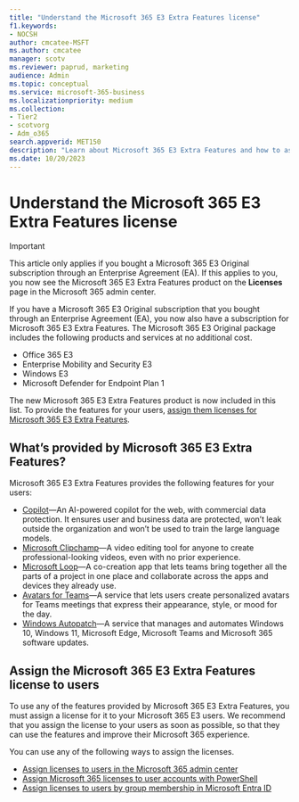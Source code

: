 ```yaml
---
title: "Understand the Microsoft 365 E3 Extra Features license"
f1.keywords:
- NOCSH
author: cmcatee-MSFT
ms.author: cmcatee
manager: scotv
ms.reviewer: paprud, marketing
audience: Admin
ms.topic: conceptual
ms.service: microsoft-365-business
ms.localizationpriority: medium
ms.collection: 
- Tier2
- scotvorg
- Adm_o365
search.appverid: MET150
description: "Learn about Microsoft 365 E3 Extra Features and how to assign licenses for it to your users."
ms.date: 10/20/2023
---
```

# Understand the Microsoft 365 E3 Extra Features license

> [!IMPORTANT]
> This article only applies if you bought a Microsoft 365 E3 Original subscription through an Enterprise Agreement (EA). If this applies to you, you now see the Microsoft 365 E3 Extra Features product on the **Licenses** page in the Microsoft 365 admin center.

If you have a Microsoft 365 E3 Original subscription that you bought through an Enterprise Agreement (EA), you now also have a subscription for Microsoft 365 E3 Extra Features. The Microsoft 365 E3 Original package includes the following products and services at no additional cost.

- Office 365 E3
- Enterprise Mobility and Security E3
- Windows E3
- Microsoft Defender for Endpoint Plan 1

The new Microsoft 365 E3 Extra Features product is now included in this list. To provide the features for your users, [assign them licenses for Microsoft 365 E3 Extra Features](#assign-the-microsoft-365-e3-extra-features-license-to-users).

## What’s provided by Microsoft 365 E3 Extra Features?

Microsoft 365 E3 Extra Features provides the following features for your users:

- [Copilot](https://www.microsoft.com/bing/chat/enterprise/?form=MA13FV)&mdash;An AI-powered copilot for the web, with commercial data protection. It ensures user and business data are protected, won’t leak outside the organization and won’t be used to train the large language models.
- [Microsoft Clipchamp](https://www.microsoft.com/microsoft-365/blog/2023/07/31/introducing-microsoft-clipchamp-unlock-the-power-of-video-at-work/)&mdash;A video editing tool for anyone to create professional-looking videos, even with no prior experience.
- [Microsoft Loop](https://www.microsoft.com/microsoft-365/blog/2023/03/22/new-microsoft-loop-app-is-built-for-modern-co-creation/)&mdash;A co-creation app that lets teams bring together all the parts of a project in one place and collaborate across the apps and devices they already use.
- [Avatars for Teams](https://techcommunity.microsoft.com/t5/microsoft-teams-blog/avatars-for-microsoft-teams-in-public-preview/ba-p/3774421)&mdash;A service that lets users create personalized avatars for Teams meetings that express their appearance, style, or mood for the day. 
- [Windows Autopatch](https://techcommunity.microsoft.com/t5/windows-it-pro-blog/windows-autopatch-has-arrived/ba-p/3570119)&mdash;A service that manages and automates Windows 10, Windows 11, Microsoft Edge, Microsoft Teams and Microsoft 365 software updates.

## Assign the Microsoft 365 E3 Extra Features license to users

To use any of the features provided by Microsoft 365 E3 Extra Features, you must assign a license for it to your Microsoft 365 E3 users. We recommend that you assign the license to your users as soon as possible, so that they can use the features and improve their Microsoft 365 experience.

You can use any of the following ways to assign the licenses.

- [Assign licenses to users in the Microsoft 365 admin center](../../admin/manage/assign-licenses-to-users.md)
- [Assign Microsoft 365 licenses to user accounts with PowerShell](../../enterprise/assign-licenses-to-user-accounts-with-microsoft-365-powershell.md)
- [Assign licenses to users by group membership in Microsoft Entra ID](/azure/active-directory/enterprise-users/licensing-groups-assign)
